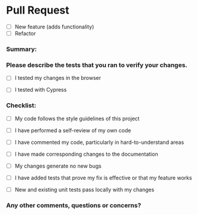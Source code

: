 # Pull Request
- [ ] New feature (adds functionality)
- [ ] Refactor

### Summary:


### Please describe the tests that you ran to verify your changes.
- [ ] I tested my changes in the browser
- [ ] I tested with Cypress


### Checklist:
- [ ] My code follows the style guidelines of this project
- [ ] I have performed a self-review of my own code
- [ ] I have commented my code, particularly in hard-to-understand areas
- [ ] I have made corresponding changes to the documentation
- [ ] My changes generate no new bugs
- [ ] I have added tests that prove my fix is effective or that my feature works
- [ ] New and existing unit tests pass locally with my changes


### Any other comments, questions or concerns?